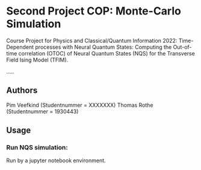 # Second Project COP: Monte-Carlo Simulation

Course Project for Physics and Classical/Quantum Information 2022: 
Time-Dependent processes with Neural Quantum States: Computing the Out-of-time correlation (OTOC) of Neural Quantum States (NQS) for the Transverse Field Ising Model (TFIM).

.....

## Authors
Pim Veefkind (Studentnummer = XXXXXXX)
Thomas Rothe (Studentnummer = 1930443)


## Usage

### Run NQS simulation:

Run by a jupyter notebook environment.
